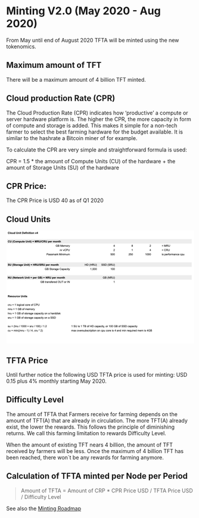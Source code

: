 # Minting V2.0 (May 2020 - Aug 2020)

From May until end of August 2020 TFTA will be minted using the new tokenomics.

## Maximum amount of TFT

There will be a maximum amount of 4 billion TFT minted.

## Cloud production Rate (CPR)

The Cloud Production Rate (CPR) indicates how ‘productive’ a compute or server hardware platform is. The higher the CPR, the more capacity in form of compute and storage is added. This makes it simple for a non-tech farmer to select the best farming hardware for the budget available. It is similar to the hashrate a Bitcoin miner of for example.

To calculate the CPR are very simple and straightforward formula is used:

CPR = 1.5 * the amount of Compute Units (CU) of the hardware + the amount of Storage Units (SU) of the hardware

## CPR Price:

The CPR Price is USD 40 as of Q1 2020

## Cloud Units

![](./img/cloud_units.png)

## TFTA Price

Until further notice the following USD TFTA price is used for minting: USD 0.15 plus 4% monthly starting May 2020.

## Difficulty Level

The amount of TFTA that Farmers receive for farming depends on the amount of TFT(A) that are already in circulation. The more TFT(A) already exist, the lower the rewards. This follows the principle of diminishing returns. We call this farming limitation to rewards Difficulty Level.

When the amount of existing TFT nears 4 billion, the amount of TFT received by farmers will be less. Once the maximum of 4 billion TFT has been reached, there won´t be any rewards for farming anymore.

## Calculation of TFTA minted per Node per Period

> Amount of TFTA = Amount of CRP * CPR Price USD / TFTA Price USD / Difficulty Level

See also the [Minting Roadmap](/Users/andmax/opt/github/threefoldfoundation/info_threefold/src/grid/minting_roadmap.md)

